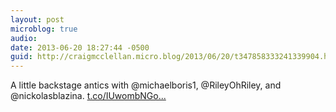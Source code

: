```yaml
---
layout: post
microblog: true
audio: 
date: 2013-06-20 18:27:44 -0500
guid: http://craigmcclellan.micro.blog/2013/06/20/t347858333241339904.html
---
```

A little backstage antics with @michaelboris1, @RileyOhRiley, and @nickolasblazina. [t.co/IUwombNGo...](http://t.co/IUwombNGoV)
